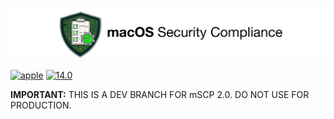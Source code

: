 #

![mscp_banner_outline](config/default/images/mscp_banner_outline.png)

[![apple](https://badgen.net/badge/icon/apple?icon=apple&label)](https://www.apple.com/)
[![14.0](https://badgen.net/badge/icon/14.0?icon=apple&label)](https://www.apple.com/macos)

**IMPORTANT:** THIS IS A DEV BRANCH FOR mSCP 2.0. DO NOT USE FOR PRODUCTION.
